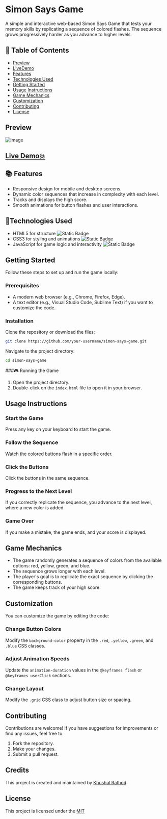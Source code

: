 
# Simon Says Game

A simple and interactive web-based Simon Says Game that tests your memory skills by replicating a sequence of colored flashes. The sequence grows progressively harder as you advance to higher levels.

## 📝 Table of Contents

- [Preview](#preview)
- [LiveDemo](#livedemo)
- [Features](#features)
- [Technologies Used](#technologies-used)
- [Getting Started](#getting-started)
- [Usage Instructions](#usage-instructions)
- [Game Mechanics](#game-mechanics)
- [Customization](#customization)
- [Contributing](#contributing)
- [License](#license)


## Preview

![image](https://github.com/user-attachments/assets/bd445edd-dc5b-4807-9f1b-3c90e0119a5a)

##  [Live Demo💥]()

## 📚 Features
- Responsive design for mobile and desktop screens.
- Dynamic color sequences that increase in complexity with each level.
- Tracks and displays the high score.
- Smooth animations for button flashes and user interactions.

## 📱Technologies Used

- HTML5 for structure ![Static Badge](https://img.shields.io/badge/html5-%23E34F26?style=for-the-badge&logo=html5&logoColor=%23E34F26&labelColor=black)
- CSS3 for styling and animations  ![Static Badge](https://img.shields.io/badge/css3-%231572B6?style=for-the-badge&logo=css3&logoColor=%231572B6&labelColor=black)
- JavaScript for game logic and interactivity ![Static Badge](https://img.shields.io/badge/javascript-%23F7DF1E?style=for-the-badge&logo=javascript&logoColor=%23F7DF1E&labelColor=black)


## Getting Started
Follow these steps to set up and run the game locally:

### Prerequisites
- A modern web browser (e.g., Chrome, Firefox, Edge).
- A text editor (e.g., Visual Studio Code, Sublime Text) if you want to customize the code.

### Installation
Clone the repository or download the files:

```bash
git clone https://github.com/your-username/simon-says-game.git
```

Navigate to the project directory:

```bash
cd simon-says-game
```

###🎮 Running the Game
1. Open the project directory.
2. Double-click on the `index.html` file to open it in your browser.

## Usage Instructions

### Start the Game
Press any key on your keyboard to start the game.

### Follow the Sequence
Watch the colored buttons flash in a specific order.

### Click the Buttons
Click the buttons in the same sequence.

### Progress to the Next Level
If you correctly replicate the sequence, you advance to the next level, where a new color is added.

### Game Over
If you make a mistake, the game ends, and your score is displayed.

## Game Mechanics
- The game randomly generates a sequence of colors from the available options: red, yellow, green, and blue.
- The sequence grows longer with each level.
- The player's goal is to replicate the exact sequence by clicking the corresponding buttons.
- The game keeps track of your high score.

## Customization
You can customize the game by editing the code:

### Change Button Colors
Modify the `background-color` property in the `.red`, `.yellow`, `.green`, and `.blue` CSS classes.

### Adjust Animation Speeds
Update the `animation-duration` values in the `@keyframes flash` or `@keyframes userClick` sections.

### Change Layout
Modify the `.grid` CSS class to adjust button size or spacing.

## Contributing
Contributions are welcome! If you have suggestions for improvements or find any issues, feel free to:

1. Fork the repository.
2. Make your changes.
3. Submit a pull request.

## Credits
  
This project is created and maintained by [Khushal Rathod](https://github.com/KhushalRathod1207).


## License

This project is licensed under the [MIT](LICENSE)
